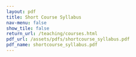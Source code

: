 ```yaml
---
layout: pdf
title: Short Course Syllabus
nav-menu: false
show_tile: false
return_url: /teaching/courses.html
pdf_url: /assets/pdfs/shortcourse_syllabus.pdf
pdf_name: shortcourse_syllabus.pdf
---
```



